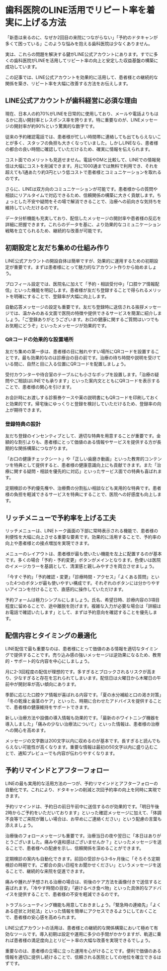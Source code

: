 # 歯科医院のLINE活用でリピート率を着実に上げる方法

「新患は来るのに、なぜか2回目の来院につながらない」「予約のドタキャンが多くて困っている」このような悩みを抱える歯科医院は少なくありません。

実は、これらの問題を解決する鍵がLINE公式アカウントにあります。すでに多くの歯科医院がLINEを活用してリピート率の向上と安定した収益基盤の構築に成功しています。

この記事では、LINE公式アカウントを効果的に活用して、患者様との継続的な関係を築き、リピート率を大幅に改善する方法をお伝えします。

## LINE公式アカウントが歯科経営に必須な理由

現在、日本人の約70%がLINEを日常的に使用しており、メールや電話よりもはるかに高い開封率とレスポンス率を誇ります。特に重要なのが、LINEメッセージの開封率が約90%という驚異的な数字です。

従来の予約確認電話では、患者様が忙しい時間帯に連絡しても出てもらえないことが多く、スタッフの負担も大きくなっていました。しかしLINEなら、患者様の都合の良い時間に確認していただけるため、確実に情報を伝えられます。

コスト面でのメリットも見逃せません。電話やDMと比較して、LINEでの情報発信は大幅にコストを削減できます。月に1000通までは無料で利用でき、それを超えても1通あたり約3円という低コストで患者様とコミュニケーションを取れるのです。

さらに、LINEは双方向のコミュニケーションが可能です。患者様からの質問や相談にリアルタイムで対応できるため、信頼関係の構築に大きく貢献します。ちょっとした不安や疑問をその場で解消できることで、治療への前向きな気持ちを維持していただけるのです。

データ分析機能も充実しており、配信したメッセージの開封率や患者様の反応を詳細に把握できます。これらのデータを基に、より効果的なコミュニケーション戦略を立てられるため、継続的な改善が可能です。

## 初期設定と友だち集めの仕組み作り

LINE公式アカウントの開設自体は簡単ですが、効果的に運用するための初期設定が重要です。まずは患者様にとって魅力的なアカウント作りから始めましょう。

プロフィール設定では、医院名に加えて「予約・相談受付中」「口腔ケア情報配信」といった機能を明記します。患者様が友だち登録することで得られるメリットを明確にすることで、登録率が大幅に向上します。

自動応答メッセージの設定も重要です。友だち登録時に送信される挨拶メッセージでは、温かみのある文面で医院の特徴や提供できるサービスを簡潔に紹介しましょう。「ご登録ありがとうございます。お口の健康に関するご質問はいつでもお気軽にどうぞ」といったメッセージが効果的です。

### QRコードの効果的な設置場所

友だち集めの第一歩は、患者様の目に触れやすい場所にQRコードを設置することです。最も効果的なのは診療台の目の前です。治療の待ち時間や説明を受けている間に、自然と目に入る位置にQRコードを配置しましょう。

受付カウンターや待合室のテーブルにも小さなポップを設置します。「治療の疑問やご相談はLINEでも承ります」といった案内文とともにQRコードを表示することで、患者様の関心を引けます。

お会計時にお渡しする診察券ケースや薬の説明書にもQRコードを印刷しておくと効果的です。帰宅後にゆっくりと登録を検討していただけるため、登録率の向上が期待できます。

### 登録特典の設計

友だち登録のインセンティブとして、適切な特典を用意することが重要です。金額的な割引よりも、患者様にとって価値のある情報やサービスを提供する方が長期的な関係構築につながります。

「お口の健康チェックシート」や「正しい歯磨き動画」といった教育的コンテンツを特典として提供すると、患者様の健康意識向上にも貢献できます。また「治療に関する疑問・相談を優先的に対応」といったサービス面での特典も喜ばれます。

定期検診の予約優先権や、治療費の分割払い相談なども実用的な特典です。患者様の負担を軽減できるサービスを特典にすることで、医院への好感度も向上します。

## リッチメニューで予約率を上げる工夫

リッチメニューは、LINEトーク画面の下部に常時表示される機能で、患者様の利便性を大幅に向上させる重要な要素です。効果的に活用することで、予約率の向上や患者様との接点増加を実現できます。

メニューのレイアウトは、患者様が最も使いたい機能を左上に配置するのが基本です。多くの場合「予約・予約変更」ボタンがメインとなります。色使いは医院のイメージカラーを基調として、清潔感と親しみやすさを両立させましょう。

「今すぐ予約」「予約確認・変更」「診療時間・アクセス」「よくある質問」といった4つのボタンが最も使いやすい構成です。それぞれのボタンには分かりやすいアイコンを付けることで、直感的に操作していただけます。

予約フォームは極力シンプルにしましょう。氏名、希望日時、診療内容の3項目程度に留めることで、途中離脱を防げます。複雑な入力が必要な場合は「詳細はお電話で確認いたします」として、まずは予約意向を確認することを優先します。

## 配信内容とタイミングの最適化

LINE配信で最も重要なのは、患者様にとって価値のある情報を適切なタイミングで提供することです。売り込み感の強いメッセージは逆効果になるため、教育的・サポート的な内容を中心にしましょう。

月に2-3回程度の配信が理想的です。多すぎるとブロックされるリスクが高まり、少なすぎると存在を忘れられてしまいます。配信日は火曜日から木曜日の午前中が開封率が高い傾向にあります。

季節に応じた口腔ケア情報が喜ばれる内容です。「夏の水分補給と口の渇き対策」「冬の乾燥と歯茎のケア」といった、時期に合わせたアドバイスを提供することで、患者様の健康維持をサポートできます。

新しい治療方法や設備の導入情報も効果的です。「最新のホワイトニング機器を導入しました」「痛みの少ない治療法について」といった情報は、患者様の治療への関心を高めます。

メッセージの文字数は200文字以内に収めるのが基本です。長すぎると読んでもらえない可能性が高くなります。重要な情報は最初の50文字以内に盛り込むことで、通知プレビューでも内容が伝わりやすくなります。

## 予約リマインドとアフターフォロー

LINEの最も実用的な活用方法の一つが、予約リマインドとアフターフォローの自動化です。これにより、ドタキャンの削減と次回予約率の向上を同時に実現できます。

予約リマインドは、予約日の前日午前中に送信するのが効果的です。「明日午後2時からご予約をいただいております」といった確認メッセージに加えて、「体調不良等でご来院が難しい場合は、お早めにご連絡ください」という配慮の言葉も添えましょう。

治療後のフォローメッセージも重要です。治療当日の夜や翌日に「本日はありがとうございました。痛みや違和感はございませんか？」といったメッセージを送ることで、患者様への配慮を示し、信頼関係を深めることができます。

定期検診の案内も自動化できます。前回の受診から3-6ヶ月後に「そろそろ定期検診の時期です。ご都合の良い日程をお聞かせください」というメッセージを送ることで、継続的な来院を促進できます。

痛みや腫れが予想される治療の場合は、術後のケア方法を画像付きで送信すると喜ばれます。「冷やす時間の目安」「避けるべき食べ物」といった具体的なアドバイスを提供することで、患者様の不安を軽減できるのです。

トラブルシューティング機能も用意しておきましょう。「緊急時の連絡先」「よくある症状と対処法」といった情報を簡単にアクセスできるようにしておくことで、患者様の安心感を高められます。

LINE公式アカウントの活用は、患者様との継続的な関係構築において極めて有効なツールです。導入初期は設定や運用に多少の手間がかかりますが、軌道に乗れば患者様の満足度向上とリピート率の大幅な改善を実現できるでしょう。

重要なのは、患者様の立場に立った運用を心がけることです。便利で価値のある情報を適切に提供し続けることで、信頼される医院としての地位を確立できるはずです。